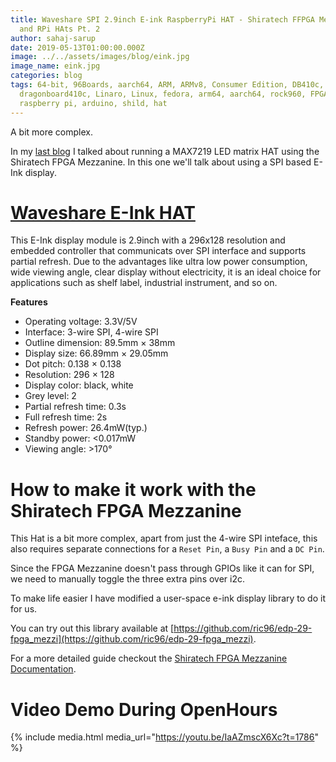 ```yaml
---
title: Waveshare SPI 2.9inch E-ink RaspberryPi HAT - Shiratech FFPGA Mezzanine
  and RPi HAts Pt. 2
author: sahaj-sarup
date: 2019-05-13T01:00:00.000Z
image: ../../assets/images/blog/eink.jpg
image_name: eink.jpg
categories: blog
tags: 64-bit, 96Boards, aarch64, ARM, ARMv8, Consumer Edition, DB410c,
  dragonboard410c, Linaro, Linux, fedora, arm64, aarch64, rock960, FPGA,
  raspberry pi, arduino, shild, hat
---
```


A bit more complex.

In my [last blog](https://www.96boards.org/blog/max7219-shiratech-fpga/) I talked about running a MAX7219 LED matrix HAT using the Shiratech FPGA Mezzanine. In this one we'll talk about using a SPI based E-Ink display.

# [Waveshare E-Ink HAT](https://www.waveshare.com/2.9inch-e-paper-module.htm)

This E-Ink display module is 2.9inch with a 296x128 resolution and embedded controller that communicats over SPI interface and supports partial refresh.
Due to the advantages like ultra low power consumption, wide viewing angle, clear display without electricity, it is an ideal choice for applications such as shelf label, industrial instrument, and so on.

**Features**

- Operating voltage: 3.3V/5V
- Interface: 3-wire SPI, 4-wire SPI
- Outline dimension: 89.5mm × 38mm
- Display size: 66.89mm × 29.05mm
- Dot pitch: 0.138 × 0.138
- Resolution: 296 × 128
- Display color: black, white
- Grey level: 2
- Partial refresh time: 0.3s
- Full refresh time: 2s
- Refresh power: 26.4mW(typ.)
- Standby power: <0.017mW
- Viewing angle: >170°

# How to make it work with the Shiratech FPGA Mezzanine

This Hat is a bit more complex, apart from just the 4-wire SPI inteface, this also requires separate connections for a `Reset Pin`, a `Busy Pin` and a `DC Pin`.

Since the FPGA Mezzanine doesn't pass through GPIOs like it can for SPI, we need to manually toggle the three extra pins over i2c.

To make life easier I have modified a user-space e-ink display library to do it for us.

You can try out this library available at [https://github.com/ric96/edp-29-fpga_mezzi](https://github.com/ric96/edp-29-fpga_mezzi).

For a more detailed guide checkout the [Shiratech FPGA Mezzanine Documentation](https://www.96boards.org/documentation/mezzanine/shiratech-fpga/guides/).

# Video Demo During OpenHours

{% include media.html media_url="https://youtu.be/IaAZmscX6Xc?t=1786" %}
